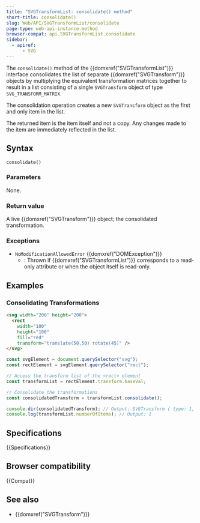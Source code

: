 ```yaml
---
title: "SVGTransformList: consolidate() method"
short-title: consolidate()
slug: Web/API/SVGTransformList/consolidate
page-type: web-api-instance-method
browser-compat: api.SVGTransformList.consolidate
sidebar:
  - apiref:
      - SVG
---
```


The `consolidate()` method of the {{domxref("SVGTransformList")}} interface consolidates the list of separate {{domxref("SVGTransform")}} objects by multiplying the equivalent transformation matrices together to result in a list consisting of a single `SVGTransform` object of type `SVG_TRANSFORM_MATRIX`.

The consolidation operation creates a new `SVGTransform` object as the first and only item in the list.

The returned item is the item itself and not a copy. Any changes made to the item are immediately reflected in the list.

## Syntax

```js-nolint
consolidate()
```

### Parameters

None.

### Return value

A live {{domxref("SVGTransform")}} object; the consolidated transformation.

### Exceptions

- `NoModificationAllowedError` {{domxref("DOMException")}}
  - : Thrown if {{domxref("SVGTransformList")}} corresponds to a read-only attribute or when the object itself is read-only.

## Examples

### Consolidating Transformations

```html
<svg width="200" height="200">
  <rect
    width="100"
    height="100"
    fill="red"
    transform="translate(50,50) rotate(45)" />
</svg>
```

```js
const svgElement = document.querySelector("svg");
const rectElement = svgElement.querySelector("rect");

// Access the transform list of the <rect> element
const transformList = rectElement.transform.baseVal;

// Consolidate the transformations
const consolidatedTransform = transformList.consolidate();

console.dir(consolidatedTransform); // Output: SVGTransform { type: 1, matrix: SVGMatrix, angle: 0 }
console.log(transformList.numberOfItems); // Output: 1
```

## Specifications

{{Specifications}}

## Browser compatibility

{{Compat}}

## See also

- {{domxref("SVGTransform")}}
